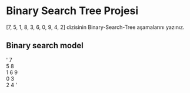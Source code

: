 # Binary Search Tree Projesi      

[7, 5, 1, 8, 3, 6, 0, 9, 4, 2] dizisinin Binary-Search-Tree aşamalarını yazınız.

## Binary search model
'     7       
    5   8     
  1   6    9  
0   3         
  2    4     '